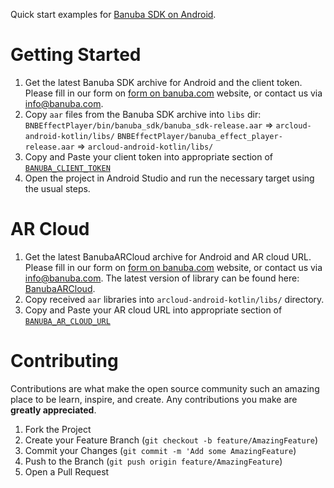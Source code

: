 Quick start examples for [Banuba SDK on Android](https://docs.banuba.com/face-ar-sdk/android/android_overview).

# Getting Started

1. Get the latest Banuba SDK archive for Android and the client token. Please fill in our form on [form on banuba.com](https://www.banuba.com/face-filters-sdk) website, or contact us via [info@banuba.com](mailto:info@banuba.com).
2. Copy `aar` files from the Banuba SDK archive into `libs` dir:
    `BNBEffectPlayer/bin/banuba_sdk/banuba_sdk-release.aar` => `arcloud-android-kotlin/libs/`
    `BNBEffectPlayer/banuba_effect_player-release.aar` => `arcloud-android-kotlin/libs/`
3. Copy and Paste your client token into appropriate section of [`BANUBA_CLIENT_TOKEN`](client_token/com/banuba/sdk/example/common/BanubaClientToken.kt#L7)
4. Open the project in Android Studio and run the necessary target using the usual steps.

# AR Cloud

 1. Get the latest BanubaARCloud archive for Android and AR cloud URL. Please fill in our form on [form on banuba.com](https://www.banuba.com/face-filters-sdk) website, or contact us via [info@banuba.com](mailto:info@banuba.com). The latest version of library can be found here: [BanubaARCloud](https://github.com/Banuba/banuba-ar/packages/665586).
 2. Copy received `aar` libraries into `arcloud-android-kotlin/libs/` directory.
 3. Copy and Paste your AR cloud URL into appropriate section of [`BANUBA_AR_CLOUD_URL`](client_token/com/banuba/sdk/example/common/BanubaClientToken.kt#L8)

# Contributing

Contributions are what make the open source community such an amazing place to be learn, inspire, and create. Any contributions you make are **greatly appreciated**.

1. Fork the Project
2. Create your Feature Branch (`git checkout -b feature/AmazingFeature`)
3. Commit your Changes (`git commit -m 'Add some AmazingFeature`)
4. Push to the Branch (`git push origin feature/AmazingFeature`)
5. Open a Pull Request
